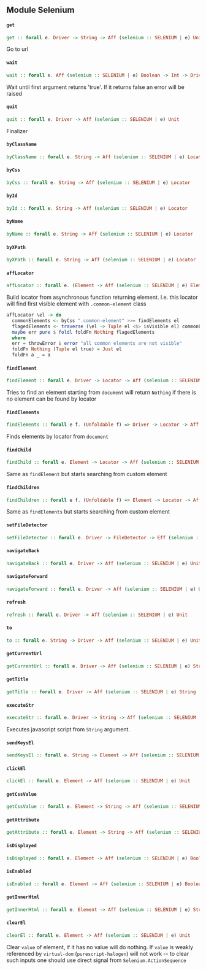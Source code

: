 ## Module Selenium

#### `get`

``` purescript
get :: forall e. Driver -> String -> Aff (selenium :: SELENIUM | e) Unit
```

Go to url

#### `wait`

``` purescript
wait :: forall e. Aff (selenium :: SELENIUM | e) Boolean -> Int -> Driver -> Aff (selenium :: SELENIUM | e) Unit
```

Wait until first argument returns 'true'. If it returns false an error will be raised

#### `quit`

``` purescript
quit :: forall e. Driver -> Aff (selenium :: SELENIUM | e) Unit
```

Finalizer

#### `byClassName`

``` purescript
byClassName :: forall e. String -> Aff (selenium :: SELENIUM | e) Locator
```

#### `byCss`

``` purescript
byCss :: forall e. String -> Aff (selenium :: SELENIUM | e) Locator
```

#### `byId`

``` purescript
byId :: forall e. String -> Aff (selenium :: SELENIUM | e) Locator
```

#### `byName`

``` purescript
byName :: forall e. String -> Aff (selenium :: SELENIUM | e) Locator
```

#### `byXPath`

``` purescript
byXPath :: forall e. String -> Aff (selenium :: SELENIUM | e) Locator
```

#### `affLocator`

``` purescript
affLocator :: forall e. (Element -> Aff (selenium :: SELENIUM | e) Element) -> Aff (selenium :: SELENIUM | e) Locator
```

Build locator from asynchronous function returning element.
I.e. this locator will find first visible element with `.common-element` class
```purescript
affLocator \el -> do
  commonElements <- byCss ".common-element" >>= findElements el
  flagedElements <- traverse (\el -> Tuple el <$> isVisible el) commonElements
  maybe err pure $ foldl foldFn Nothing flagedElements
  where
  err = throwError $ error "all common elements are not visible"
  foldFn Nothing (Tuple el true) = Just el
  foldFn a _ = a
```

#### `findElement`

``` purescript
findElement :: forall e. Driver -> Locator -> Aff (selenium :: SELENIUM | e) (Maybe Element)
```

Tries to find an element starting from `document` will return `Nothing` if there
is no element can be found by locator

#### `findElements`

``` purescript
findElements :: forall e f. (Unfoldable f) => Driver -> Locator -> Aff (selenium :: SELENIUM | e) (f Element)
```

Finds elements by locator from `document`

#### `findChild`

``` purescript
findChild :: forall e. Element -> Locator -> Aff (selenium :: SELENIUM | e) (Maybe Element)
```

Same as `findElement` but starts searching from custom element

#### `findChildren`

``` purescript
findChildren :: forall e f. (Unfoldable f) => Element -> Locator -> Aff (selenium :: SELENIUM | e) (f Element)
```

Same as `findElements` but starts searching from custom element

#### `setFileDetector`

``` purescript
setFileDetector :: forall e. Driver -> FileDetector -> Eff (selenium :: SELENIUM | e) Unit
```

#### `navigateBack`

``` purescript
navigateBack :: forall e. Driver -> Aff (selenium :: SELENIUM | e) Unit
```

#### `navigateForward`

``` purescript
navigateForward :: forall e. Driver -> Aff (selenium :: SELENIUM | e) Unit
```

#### `refresh`

``` purescript
refresh :: forall e. Driver -> Aff (selenium :: SELENIUM | e) Unit
```

#### `to`

``` purescript
to :: forall e. String -> Driver -> Aff (selenium :: SELENIUM | e) Unit
```

#### `getCurrentUrl`

``` purescript
getCurrentUrl :: forall e. Driver -> Aff (selenium :: SELENIUM | e) String
```

#### `getTitle`

``` purescript
getTitle :: forall e. Driver -> Aff (selenium :: SELENIUM | e) String
```

#### `executeStr`

``` purescript
executeStr :: forall e. Driver -> String -> Aff (selenium :: SELENIUM | e) Foreign
```

Executes javascript script from `String` argument.

#### `sendKeysEl`

``` purescript
sendKeysEl :: forall e. String -> Element -> Aff (selenium :: SELENIUM | e) Unit
```

#### `clickEl`

``` purescript
clickEl :: forall e. Element -> Aff (selenium :: SELENIUM | e) Unit
```

#### `getCssValue`

``` purescript
getCssValue :: forall e. Element -> String -> Aff (selenium :: SELENIUM | e) String
```

#### `getAttribute`

``` purescript
getAttribute :: forall e. Element -> String -> Aff (selenium :: SELENIUM | e) String
```

#### `isDisplayed`

``` purescript
isDisplayed :: forall e. Element -> Aff (selenium :: SELENIUM | e) Boolean
```

#### `isEnabled`

``` purescript
isEnabled :: forall e. Element -> Aff (selenium :: SELENIUM | e) Boolean
```

#### `getInnerHtml`

``` purescript
getInnerHtml :: forall e. Element -> Aff (selenium :: SELENIUM | e) String
```

#### `clearEl`

``` purescript
clearEl :: forall e. Element -> Aff (selenium :: SELENIUM | e) Unit
```

Clear `value` of element, if it has no value will do nothing.
If `value` is weakly referenced by `virtual-dom` (`purescript-halogen`)
will not work -- to clear such inputs one should use direct signal from
`Selenium.ActionSequence`


